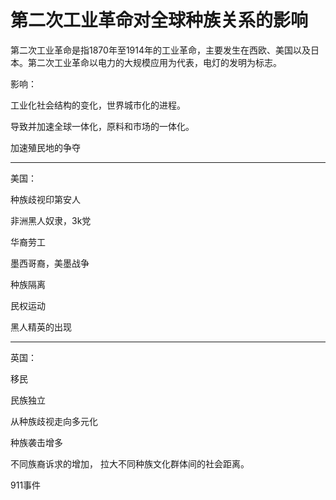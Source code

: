 # 第二次工业革命对全球种族关系的影响

第二次工业革命是指1870年至1914年的工业革命，主要发生在西欧、美国以及日本。第二次工业革命以电力的大规模应用为代表，电灯的发明为标志。

影响：

工业化社会结构的变化，世界城市化的进程。

导致并加速全球一体化，原料和市场的一体化。

加速殖民地的争夺

-------------------------

美国：

种族歧视印第安人

非洲黑人奴隶，3k党

华裔劳工

墨西哥裔，美墨战争

种族隔离

民权运动

黑人精英的出现

----------------------------------------

英国：

移民

民族独立

从种族歧视走向多元化

种族袭击增多

不同族裔诉求的增加， 拉大不同种族文化群体间的社会距离。

911事件

